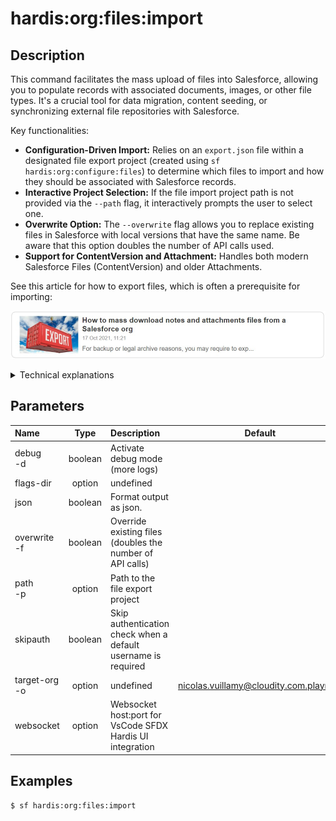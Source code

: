 <!-- This file has been generated with command 'sf hardis:doc:plugin:generate'. Please do not update it manually or it may be overwritten -->
# hardis:org:files:import

## Description


This command facilitates the mass upload of files into Salesforce, allowing you to populate records with associated documents, images, or other file types. It's a crucial tool for data migration, content seeding, or synchronizing external file repositories with Salesforce.

Key functionalities:

- **Configuration-Driven Import:** Relies on an `export.json` file within a designated file export project (created using `sf hardis:org:configure:files`) to determine which files to import and how they should be associated with Salesforce records.
- **Interactive Project Selection:** If the file import project path is not provided via the `--path` flag, it interactively prompts the user to select one.
- **Overwrite Option:** The `--overwrite` flag allows you to replace existing files in Salesforce with local versions that have the same name. Be aware that this option doubles the number of API calls used.
- **Support for ContentVersion and Attachment:** Handles both modern Salesforce Files (ContentVersion) and older Attachments.

See this article for how to export files, which is often a prerequisite for importing:

[![How to mass download notes and attachments files from a Salesforce org](https://github.com/hardisgroupcom/sfdx-hardis/raw/main/docs/assets/images/article-mass-download.jpg)](https://nicolas.vuillamy.fr/how-to-mass-download-notes-and-attachments-files-from-a-salesforce-org-83a028824afd)

<details markdown="1">
<summary>Technical explanations</summary>

The command's technical implementation involves:

- **FilesImporter Class:** The core logic is encapsulated within the `FilesImporter` class, which orchestrates the entire import process.
- **File System Scan:** Scans the local file system within the configured project directory to identify files for import.
- **Salesforce API Interaction:** Uses Salesforce APIs (e.g., ContentVersion, Attachment) to upload files and associate them with records.
- **Configuration Loading:** Reads the `export.json` file to get the import configuration, including SOQL queries to identify parent records for file association.
- **Interactive Prompts:** Uses `selectFilesWorkspace` to allow the user to choose a file import project and `prompts` for confirming the overwrite behavior.
- **Error Handling:** Includes mechanisms to handle potential errors during the import process, such as API limits or file upload failures.
</details>


## Parameters

|Name|Type|Description|Default|Required|Options|
|:---|:--:|:----------|:-----:|:------:|:-----:|
|debug<br/>-d|boolean|Activate debug mode (more logs)||||
|flags-dir|option|undefined||||
|json|boolean|Format output as json.||||
|overwrite<br/>-f|boolean|Override existing files (doubles the number of API calls)||||
|path<br/>-p|option|Path to the file export project||||
|skipauth|boolean|Skip authentication check when a default username is required||||
|target-org<br/>-o|option|undefined|nicolas.vuillamy@cloudity.com.playnico|||
|websocket|option|Websocket host:port for VsCode SFDX Hardis UI integration||||

## Examples

```shell
$ sf hardis:org:files:import
```



